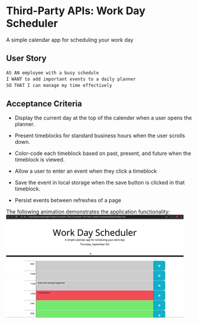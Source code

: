 # Third-Party APIs: Work Day Scheduler
A simple calendar app for scheduling your work day

## User Story

```md
AS AN employee with a busy schedule
I WANT to add important events to a daily planner
SO THAT I can manage my time effectively
```
 
## Acceptance Criteria

* Display the current day at the top of the calender when a user opens the planner.
 
* Present timeblocks for standard business hours when the user scrolls down.
 
* Color-code each timeblock based on past, present, and future when the timeblock is viewed.
 
* Allow a user to enter an event when they click a timeblock

* Save the event in local storage when the save button is clicked in that timeblock.

* Persist events between refreshes of a page


The following animation demonstrates the application functionality:
![alt text](images/05-third-party-apis-homework-demo.gif)




